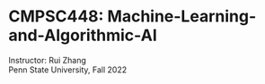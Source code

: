 # CMPSC448: Machine-Learning-and-Algorithmic-AI  
Instructor: Rui Zhang  
Penn State University, Fall 2022  
